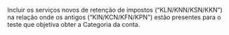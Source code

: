 Incluir os serviços novos de retenção de impostos (“KLN/KNN/KSN/KKN”) na relação onde os antigos (“KIN/KCN/KFN/KPN”) estão presentes para o teste que objetiva obter a Categoria da conta.
